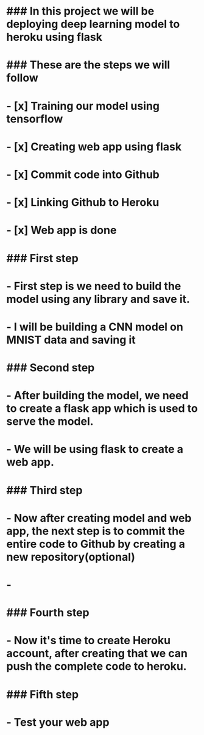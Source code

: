 # ### In this project we will be deploying deep learning model to heroku using flask

# ### These are the steps we will follow

# - [x] Training our model using tensorflow
# - [x] Creating web app using flask
# - [x] Commit code into Github
# - [x] Linking Github to Heroku
# - [x] Web app is done

# ### First step

# - First step is we need to build the model using any library and save it.
# - I will be building a CNN model on MNIST data and saving it

# ### Second step

# - After building the model, we need to create a flask app which is used to serve the model.
# - We will be using flask to create a web app.

# ### Third step

# - Now after creating model and web app, the next step is to commit the entire code to Github by creating a new repository(optional)
# -

# ### Fourth step

# - Now it's time to create Heroku account, after creating that we can push the complete code to heroku.


# ### Fifth step

# - Test your web app

